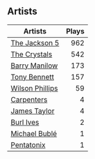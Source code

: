 ## Artists
Artists | Plays 
----- | -----: 
[The Jackson 5](/artists/the-jackson-5-35053) | 962
[The Crystals](/artists/the-crystals-988) | 542
[Barry Manilow](/artists/barry-manilow-31897) | 173
[Tony Bennett](/artists/tony-bennett-2564) | 157
[Wilson Phillips](/artists/wilson-phillips-29912) | 59
[Carpenters](/artists/carpenters-39303) | 4
[James Taylor](/artists/james-taylor-5709) | 4
[Burl Ives](/artists/burl-ives-1117) | 2
[Michael Bublé](/artists/michael-buble-58319) | 1
[Pentatonix](/artists/pentatonix-655231) | 1

